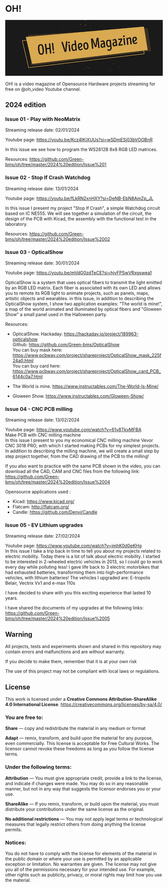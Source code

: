 # OH!
![alt-text](https://github.com/Green-bms/oh/blob/master/Logo/Oh%20video%20magazine.png)

OH! is a video magazine of Opensource Hardware projects streaming for free on @oh_video Youtube channel.

## 2024 edition
### Issue 01 - Play with NeoMatrix
Streaming release date: 02/01/2024 <br>

Youtube page: https://youtu.be/Kcz4IKiXUUs?si=wSDmESj03bVOOBnR <br>

In this issue we see how to program the WS2812B 8x8 RGB LED matrices.<br>

Resources: https://github.com/Green-bms/oh/tree/master/2024%20edition/Issue%201

### Issue 02 - Stop If Crash Watchdog
Streaming release date: 13/01/2024 <br>

Youtube page: https://youtu.be/fLkRN2xnHXY?si=DeNB-EbN8AmZp_JL <br>

In this issue I present my project "Stop If Crash", a simple Watchdog circuit based on IC NE555.
We will see together a simulation of the circuit, the design of the PCB with Kicad, the assembly with the functional test in the laboratory.<br>

Resources: https://github.com/Green-bms/oh/tree/master/2024%20edition/Issue%2002

### Issue 03 - OpticalShow
Streaming release date: 30/01/2024 <br>

Youtube page: https://youtu.be/mVdG0zdTeCE?si=hjvFPSwVRxgswea1 <br>

OpticalShow is a system that uses optical fibers to transmit the light emitted by an RGB LED matrix.
Each fiber is associated with its own LED and allows you to remote its RGB light to animate projects, such as panels, maps, artistic objects and wearables.
in this issue, in addition to describing the OpticalShow system, I show two application examples: "The world is mine!", a map of the world animated and illuminated by optical fibers and "Gloween Show" a small panel used in the Halloween party.<br>

Resources: 

- OpticalShow.
Hackaday: https://hackaday.io/project/189963-opticalshow<br>
Github: https://github.com/Green-bms/OpticalShow<br>
You can buy mask here: https://www.pcbway.com/project/shareproject/OpticalShow_mask_225f24a0.html<br>
You can buy card here: https://www.pcbway.com/project/shareproject/OpticalShow_card_PCB_6144c0a7.html<br>

- The World is mine.
https://www.instructables.com/The-World-Is-Mine/

- Gloween Show.
https://www.instructables.com/Gloween-Show/

### Issue 04 - CNC PCB milling
Streaming release date: 13/02/2024 <br>

Youtube page: https://www.youtube.com/watch?v=61v8TkvMFBA <br>
Make PCB with CNC milling machine <br>
In this issue I present to you my economical CNC milling machine Vevor CNC 3018 PRO, with which I started making PCBs for my simplest projects.
In addition to describing the milling machine, we will create a small step by step project together, from the CAD drawing of the PCB to the milling!<br>

If you also want to practice with the same PCB shown in the video, you can download all the CAD, CAM and CNC files from the following link:<br>
https://github.com/Green-bms/oh/tree/master/2024%20edition/Issue%2004 <br>

Opensource applications used :<br>
 - Kicad: https://www.kicad.org/ <br>
 - Flatcam: http://flatcam.org/ <br>
 - Candle: https://github.com/Denvi/Candle <br>

### Issue 05 - EV Lithium upgrades
Streaming release date: 27/02/2024 <br>

Youtube page: https://www.youtube.com/watch?v=jmhK0d0eKHg <br>
In this issue I take a trip back in time to tell you about my projects related to electric mobility.
Today there is a lot of talk about electric mobility.
I started to be interested in 2-wheeled electric vehicles in 2013, so I could go to work every day while polluting less!
I gave life back to 3 electric motorbikes that had exhausted batteries, transforming them into high-performance vehicles, with lithium batteries!
The vehicles I upgraded are:
E-tropolis Belair,
Vectrix Vx1 and e-max 110s

I have decided to share with you this exciting experience that lasted 10 years.

I have shared the documents of my upgrades at the following links:
https://github.com/Green-bms/oh/tree/master/2024%20edition/Issue%2005


## Warning
All projects, tests and experiments shown and shared in this repository may contain errors and malfunctions and are without warranty.

If you decide to make them, remember that it is at your own risk

The use of this project may not be compliant with local laws or regulations.

## License

This work is licensed under a **Creative Commons Attribution-ShareAlike 4.0 International License**.
https://creativecommons.org/licenses/by-sa/4.0/

### You are free to:

**Share** — copy and redistribute the material in any medium or format

**Adapt**  — remix, transform, and build upon the material
for any purpose, even commercially.
This license is acceptable for Free Cultural Works.
The licensor cannot revoke these freedoms as long as you follow the license terms.

### Under the following terms:

**Attribution** — You must give appropriate credit, provide a link to the license, and indicate if changes were made. You may do so in any reasonable manner, but not in any way that suggests the licensor endorses you or your use.

**ShareAlike** — If you remix, transform, or build upon the material, you must distribute your contributions under the same license as the original.

**No additional restrictions** — You may not apply legal terms or technological measures that legally restrict others from doing anything the license permits.

### Notices:
You do not have to comply with the license for elements of the material in the public domain or where your use is permitted by an applicable exception or limitation.
No warranties are given. The license may not give you all of the permissions necessary for your intended use. For example, other rights such as publicity, privacy, or moral rights may limit how you use the material.


